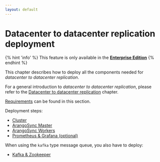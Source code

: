 ```yaml
---
layout: default
---
```

<!-- don't edit here, it's from https://@github.com/arangodb/arangosync.git / docs/Manual/ -->
# Datacenter to datacenter replication deployment

{% hint 'info' %}
This feature is only available in the
[**Enterprise Edition**](https://www.arangodb.com/why-arangodb/arangodb-enterprise/)
{% endhint %}

This chapter describes how to deploy all the components needed for _datacenter to
datacenter replication_.

For a general introduction to _datacenter to datacenter replication_, please refer
to the [Datacenter to datacenter replication](architecture-deployment-modes-dc2dc-readme.html) chapter.

[Requirements](architecture-deployment-modes-dc2dc-requirements.html) can be found in this section.

Deployment steps:

- [Cluster](deployment-dc2dc-cluster.html)
- [ArangoSync Master](deployment-dc2dc-arango-sync-master.html)
- [ArangoSync Workers](deployment-dc2dc-arango-sync-workers.html)
- [Prometheus & Grafana (optional)](deployment-dc2dc-prometheus-grafana.html)

When using the `kafka` type message queue, you also have to deploy:

- [Kafka & Zookeeper](deployment-dc2dc-kafka-zookeeper.html)
